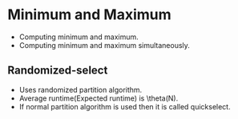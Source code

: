 # Minimum and Maximum
* Computing minimum and maximum.
* Computing minimum and maximum simultaneously.


## Randomized-select
* Uses randomized partition algorithm.
* Average runtime(Expected runtime) is \theta(N).
* If normal partition algorithm is used then it is called quickselect.

